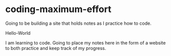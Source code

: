# coding-maximum-effort
Going to be building a site that holds notes as I practice how to code.

Hello-World

I am learning to code. Going to place my notes here in the form of a website to both practice and keep track of my progress.
